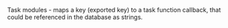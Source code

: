 Task modules - maps a key (exported key) to a task function callback, that could be referenced in the database as strings.